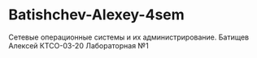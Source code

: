 # Batishchev-Alexey-4sem
Сетевые операционные системы и их администрирование. 
Батищев Алексей КТСО-03-20
Лабораторная №1
